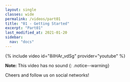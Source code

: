 ```yaml
---
layout: single
classes: wide
permalink: /videos/part01
title: "01 - Getting Started"
excerpt: "Part01"
last_modified_at: 2021-01-20
sidebar:
  nav: "docs"
---
```


{% include video id="8iIHAr_vdSg" provider="youtube" %}

**Note:** This video has no sound
{: .notice--warning}

Cheers and follow us on social networks!
